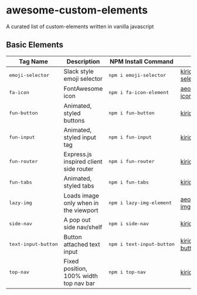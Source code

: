 # awesome-custom-elements
A curated list of custom-elements written in vanilla javascript

## Basic Elements

| Tag Name | Description | NPM Install Command | GitHub |
| -------- | ----------- | ------------------- | ------ |
| <pre>emoji-selector</pre> | Slack style emoji selector | <pre>npm i emoji-selector</pre> | [kiricon/emoji-selector](https://github.com/Kiricon/emoji-selector)|
| <pre>fa-icon</pre> | FontAwesome icon | <pre>npm i fa-icon-element</pre> | [aeolingamenfel/fa-icon](https://github.com/aeolingamenfel/fa-icon) |
| <pre>fun-button</pre> | Animated, styled buttons | <pre>npm i fun-button</pre> | [kiricon/fun-button](https://github.com/Kiricon/fun-button)|
| <pre>fun-input</pre> | Animated, styled input tag | <pre>npm i fun-input</pre> | [kiricon/fun-input](https://github.com/Kiricon/fun-input)|
| <pre>fun-router</pre> | Express.js inspired client side router | <pre>npm i fun-router</pre> | [kiricon/fun-router](https://github.com/Kiricon/fun-router)|
| <pre>fun-tabs</pre> | Animated, styled tabs | <pre>npm i fun-tabs</pre> | [kiricon/fun-tabs](https://github.com/Kiricon/fun-tabs)|
| <pre>lazy-img</pre> | Loads image only when in the viewport | <pre>npm i lazy-img-element</pre> | [aeolingamenfel/lazy-img](https://github.com/aeolingamenfel/lazy-img) |
| <pre>side-nav</pre> | A pop out side nav/shelf | <pre>npm i side-nav</pre> | [kiricon/side-nav](https://github.com/Kiricon/side-nav)|
| <pre>text-input-button</pre> | Button attached text input | <pre>npm i text-input-button</pre> | [kiricon/text-input-button](https://github.com/Kiricon/text-input-button)|
| <pre>top-nav</pre> | Fixed position, 100% width top nav bar | <pre>npm i top-nav</pre> | [kiricon/top-nav](https://github.com/Kiricon/top-nav) |

